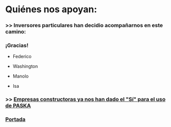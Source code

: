 # Quiénes nos apoyan:

### >> Inversores particulares han decidio acompañarnos en este camino:

### ¡Gracias!

* Federico

* Washington 

* Manolo

* Isa



### >> [Empresas constructoras ya nos han dado el "Sí" para el uso de PASKA](./CartasIntencion.md)



### [Portada](./README.md)

